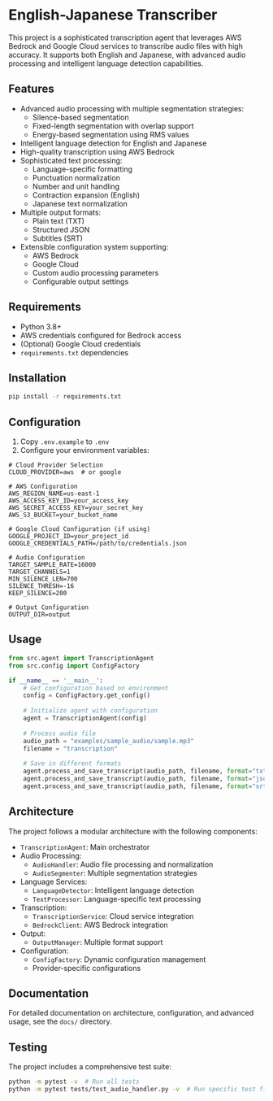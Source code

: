 # English-Japanese Transcriber

This project is a sophisticated transcription agent that leverages AWS Bedrock and Google Cloud services to transcribe audio files with high accuracy. It supports both English and Japanese, with advanced audio processing and intelligent language detection capabilities.

## Features

- Advanced audio processing with multiple segmentation strategies:
  - Silence-based segmentation
  - Fixed-length segmentation with overlap support
  - Energy-based segmentation using RMS values
- Intelligent language detection for English and Japanese
- High-quality transcription using AWS Bedrock
- Sophisticated text processing:
  - Language-specific formatting
  - Punctuation normalization
  - Number and unit handling
  - Contraction expansion (English)
  - Japanese text normalization
- Multiple output formats:
  - Plain text (TXT)
  - Structured JSON
  - Subtitles (SRT)
- Extensible configuration system supporting:
  - AWS Bedrock
  - Google Cloud
  - Custom audio processing parameters
  - Configurable output settings

## Requirements

- Python 3.8+
- AWS credentials configured for Bedrock access
- (Optional) Google Cloud credentials
- `requirements.txt` dependencies

## Installation

```bash
pip install -r requirements.txt
```

## Configuration

1. Copy `.env.example` to `.env`
2. Configure your environment variables:
```env
# Cloud Provider Selection
CLOUD_PROVIDER=aws  # or google

# AWS Configuration
AWS_REGION_NAME=us-east-1
AWS_ACCESS_KEY_ID=your_access_key
AWS_SECRET_ACCESS_KEY=your_secret_key
AWS_S3_BUCKET=your_bucket_name

# Google Cloud Configuration (if using)
GOOGLE_PROJECT_ID=your_project_id
GOOGLE_CREDENTIALS_PATH=/path/to/credentials.json

# Audio Configuration
TARGET_SAMPLE_RATE=16000
TARGET_CHANNELS=1
MIN_SILENCE_LEN=700
SILENCE_THRESH=-16
KEEP_SILENCE=200

# Output Configuration
OUTPUT_DIR=output
```

## Usage

```python
from src.agent import TranscriptionAgent
from src.config import ConfigFactory

if __name__ == '__main__':
    # Get configuration based on environment
    config = ConfigFactory.get_config()
    
    # Initialize agent with configuration
    agent = TranscriptionAgent(config)
    
    # Process audio file
    audio_path = "examples/sample_audio/sample.mp3"
    filename = "transcription"
    
    # Save in different formats
    agent.process_and_save_transcript(audio_path, filename, format="txt")
    agent.process_and_save_transcript(audio_path, filename, format="json")
    agent.process_and_save_transcript(audio_path, filename, format="srt")
```

## Architecture

The project follows a modular architecture with the following components:

- `TranscriptionAgent`: Main orchestrator
- Audio Processing:
  - `AudioHandler`: Audio file processing and normalization
  - `AudioSegmenter`: Multiple segmentation strategies
- Language Services:
  - `LanguageDetector`: Intelligent language detection
  - `TextProcessor`: Language-specific text processing
- Transcription:
  - `TranscriptionService`: Cloud service integration
  - `BedrockClient`: AWS Bedrock integration
- Output:
  - `OutputManager`: Multiple format support
- Configuration:
  - `ConfigFactory`: Dynamic configuration management
  - Provider-specific configurations

## Documentation

For detailed documentation on architecture, configuration, and advanced usage, see the `docs/` directory.

## Testing

The project includes a comprehensive test suite:
```bash
python -m pytest -v  # Run all tests
python -m pytest tests/test_audio_handler.py -v  # Run specific test file
```
